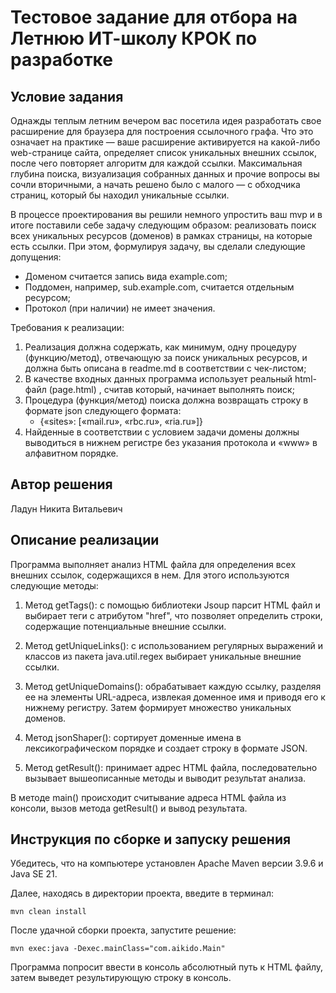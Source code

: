 # Тестовое задание для отбора на Летнюю ИТ-школу КРОК по разработке

## Условие задания
Однажды теплым летним вечером вас посетила идея разработать свое расширение для браузера для построения ссылочного графа. Что это означает на практике — ваше расширение активируется на какой-либо web-странице сайта, определяет список уникальных внешних ссылок, после чего повторяет алгоритм для каждой ссылки. Максимальная глубина поиска, визуализация собранных данных и прочие вопросы вы сочли вторичными, а начать решено было с малого — с обходчика страниц, который бы находил уникальные ссылки.

В процессе проектирования вы решили немного упростить ваш mvp и в итоге поставили себе задачу следующим образом: реализовать поиск всех уникальных ресурсов (доменов) в рамках страницы, на которые есть ссылки. При этом, формулируя задачу, вы сделали следующие допущения:
- Доменом считается запись вида example.com;
- Поддомен, например, sub.example.com,  считается отдельным ресурсом;
- Протокол (при наличии) не имеет значения.

Требования к реализации:
1. Реализация должна содержать, как минимум, одну процедуру (функцию/метод), отвечающую за поиск уникальных ресурсов, и должна быть описана в readme.md в соответствии с чек-листом;
2. В качестве входных данных программа использует реальный html-файл (page.html)	, считав который, начинает выполнять поиск;
3. Процедура (функция/метод) поиска должна возвращать строку в формате json следующего формата:
   - {«sites»: [«mail.ru», «rbc.ru», «ria.ru»]}
4. Найденные в соответствии с условием задачи домены должны выводиться в нижнем регистре без указания протокола и «www» в алфавитном порядке.

## Автор решения
Ладун Никита Витальевич

## Описание реализации
Программа выполняет анализ HTML файла для определения всех внешних ссылок, содержащихся в нем. Для этого используются следующие методы:

1. Метод getTags(): с помощью библиотеки Jsoup парсит HTML файл и выбирает теги с атрибутом "href", что позволяет определить строки, содержащие потенциальные внешние ссылки.

2. Метод getUniqueLinks(): с использованием регулярных выражений и классов из пакета java.util.regex выбирает уникальные внешние ссылки.

3. Метод getUniqueDomains(): обрабатывает каждую ссылку, разделяя ее на элементы URL-адреса, извлекая доменное имя и приводя его к нижнему регистру. Затем формирует множество уникальных доменов.

4. Метод jsonShaper(): сортирует доменные имена в лексикографическом порядке и создает строку в формате JSON.

5. Метод getResult(): принимает адрес HTML файла, последовательно вызывает вышеописанные методы и выводит результат анализа.

В методе main() происходит считывание адреса HTML файла из консоли, вызов метода getResult() и вывод результата.

## Инструкция по сборке и запуску решения
Убедитесь, что на компьютере установлен Apache Maven версии 3.9.6 и Java SE 21.

Далее, находясь в директории проекта, введите в терминал:
```
mvn clean install 
```
После удачной сборки проекта, запустите решение:
```
mvn exec:java -Dexec.mainClass="com.aikido.Main"
```
Программа попросит ввести в консоль абсолютный путь к HTML файлу, затем выведет результирующую строку в консоль.
